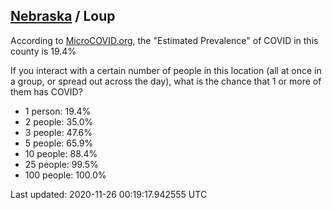 
## [Nebraska](/united-states/nebraska) / Loup

According to [MicroCOVID.org](http://microcovid.org),
the "Estimated Prevalence" of COVID in this county is 19.4%

If you interact with a certain number of people in this location
(all at once in a group, or spread out across the day), what is the chance that
1 or more of them has COVID?

- 1 person: 19.4%
- 2 people: 35.0%
- 3 people: 47.6%
- 5 people: 65.9%
- 10 people: 88.4%
- 25 people: 99.5%
- 100 people: 100.0%

Last updated: 2020-11-26 00:19:17.942555 UTC
